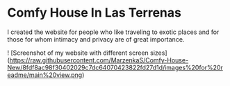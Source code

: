 # Comfy House In Las Terrenas

I created the website for people who like traveling to exotic places and for those for whom intimacy and privacy are of great importance.

! [Screenshot of my website with different screen sizes] (https://raw.githubusercontent.com/MarzenkaS/Comfy-House-New/8fdf8ac98f30402029c7dc64070423822fd27d1d/images%20for%20readme/main%20view.png)

